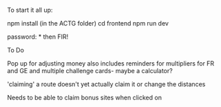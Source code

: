 To start it all up:

npm install (in the ACTG folder)
cd frontend
npm run dev

password: * then FIR!

To Do

Pop up for adjusting money also includes reminders for multipliers for FR and GE and multiple challenge cards- maybe a calculator?

'claiming' a route doesn't yet actually claim it or change the distances

Needs to be able to claim bonus sites when clicked on